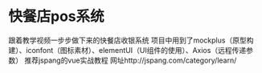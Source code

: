 # 快餐店pos系统
跟着教学视频一步步做下来的快餐店收银系统
项目中用到了mockplus（原型构建）、iconfont（图标素材）、elementUI（UI组件的使用）、Axios（远程传递参数）
推荐jspang的vue实战教程
网址http://jspang.com/category/learn/
